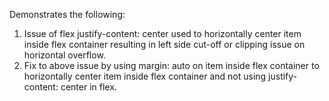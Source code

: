 Demonstrates the following:

1. Issue of flex justify-content: center used to horizontally center item inside flex container resulting in left side cut-off or clipping issue on horizontal overflow.
2. Fix to above issue by using margin: auto on item inside flex container to horizontally center item inside flex container and not using justify-content: center in flex.
